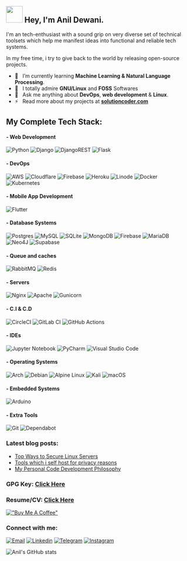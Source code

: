 

## <img src="https://github.com/TheDudeThatCode/TheDudeThatCode/blob/master/Assets/Developer.gif" width="45" />  Hey, I'm Anil Dewani.

I'm an tech-enthusiast with a sound grip on very diverse set of technical toolsets which help me manifest ideas into functional and reliable tech systems.

In my free time, i try to give back to the world by releasing open-source projects.


- 🤖 &nbsp; I’m currently learning **Machine Learning & Natural Language Processing**. 
- 🌈 &nbsp; I totally admire **GNU/Linux** and **FOSS** Softwares <br>
- 📢 &nbsp; Ask me anything about **DevOps**, **web development** & **Linux**. <br>
- ⚡️ &nbsp; Read more about my projects at **[solutioncoder.com](https://solutioncoder.com/)**

## My Complete Tech Stack:


#### - Web Development

  ![Python](https://img.shields.io/badge/python-3670A0?style=for-the-badge&logo=python&logoColor=ffdd54)
  ![Django](https://img.shields.io/badge/django-%23092E20.svg?style=for-the-badge&logo=django&logoColor=white)
  ![DjangoREST](https://img.shields.io/badge/DJANGO-REST-ff1709?style=for-the-badge&logo=django&logoColor=white&color=ff1709&labelColor=gray)
  ![Flask](https://img.shields.io/badge/flask-%23000.svg?style=for-the-badge&logo=flask&logoColor=white)

  
  #### - DevOps 
  ![AWS](https://img.shields.io/badge/AWS-%23FF9900.svg?style=for-the-badge&logo=amazon-aws&logoColor=white)
  ![Cloudflare](https://img.shields.io/badge/Cloudflare-F38020?style=for-the-badge&logo=Cloudflare&logoColor=white)
  ![Firebase](https://img.shields.io/badge/firebase-%23039BE5.svg?style=for-the-badge&logo=firebase)
  ![Heroku](https://img.shields.io/badge/heroku-%23430098.svg?style=for-the-badge&logo=heroku&logoColor=white)
  ![Linode](https://img.shields.io/badge/linode-00A95C?style=for-the-badge&logo=linode&logoColor=white)
  ![Docker](https://img.shields.io/badge/docker-%230db7ed.svg?style=for-the-badge&logo=docker&logoColor=white)
  ![Kubernetes](https://img.shields.io/badge/kubernetes-%23326ce5.svg?style=for-the-badge&logo=kubernetes&logoColor=white)
  
  

  
#### - Mobile App Development

  ![Flutter](https://img.shields.io/badge/Flutter-%2302569B.svg?style=for-the-badge&logo=Flutter&logoColor=white)
  

#### - Database Systems
  
  ![Postgres](https://img.shields.io/badge/postgres-%23316192.svg?style=for-the-badge&logo=postgresql&logoColor=white)
  ![MySQL](https://img.shields.io/badge/mysql-%2300f.svg?style=for-the-badge&logo=mysql&logoColor=white)
  ![SQLite](https://img.shields.io/badge/sqlite-%2307405e.svg?style=for-the-badge&logo=sqlite&logoColor=white)
  ![MongoDB](https://img.shields.io/badge/MongoDB-%234ea94b.svg?style=for-the-badge&logo=mongodb&logoColor=white)
  ![Firebase](https://img.shields.io/badge/Firebase-039BE5?style=for-the-badge&logo=Firebase&logoColor=white)
  ![MariaDB](https://img.shields.io/badge/MariaDB-003545?style=for-the-badge&logo=mariadb&logoColor=white)
  ![Neo4J](https://img.shields.io/badge/Neo4j-008CC1?style=for-the-badge&logo=neo4j&logoColor=white)
  ![Supabase](https://img.shields.io/badge/Supabase-3ECF8E?style=for-the-badge&logo=supabase&logoColor=white)
  
#### - Queue and caches
  
  ![RabbitMQ](https://img.shields.io/badge/Rabbitmq-FF6600?style=for-the-badge&logo=rabbitmq&logoColor=white)
  ![Redis](https://img.shields.io/badge/redis-%23DD0031.svg?style=for-the-badge&logo=redis&logoColor=white)
  
  
#### - Servers
  
  ![Nginx](https://img.shields.io/badge/nginx-%23009639.svg?style=for-the-badge&logo=nginx&logoColor=white)
  ![Apache](https://img.shields.io/badge/apache-%23D42029.svg?style=for-the-badge&logo=apache&logoColor=white)
  ![Gunicorn](https://img.shields.io/badge/gunicorn-%298729.svg?style=for-the-badge&logo=gunicorn&logoColor=white)
  
  
#### - C.I & C.D
  
  ![CircleCI](https://img.shields.io/badge/circle%20ci-%23161616.svg?style=for-the-badge&logo=circleci&logoColor=white)
  ![GitLab CI](https://img.shields.io/badge/gitlab%20ci-%23181717.svg?style=for-the-badge&logo=gitlab&logoColor=white)
  ![GitHub Actions](https://img.shields.io/badge/github%20actions-%232671E5.svg?style=for-the-badge&logo=githubactions&logoColor=white)
  
  
  

  


#### - IDEs
  ![Jupyter Notebook](https://img.shields.io/badge/jupyter-%23FA0F00.svg?style=for-the-badge&logo=jupyter&logoColor=white)
  ![PyCharm](https://img.shields.io/badge/pycharm-143?style=for-the-badge&logo=pycharm&logoColor=black&color=black&labelColor=green)
  ![Visual Studio Code](https://img.shields.io/badge/Visual%20Studio%20Code-0078d7.svg?style=for-the-badge&logo=visual-studio-code&logoColor=white)
  
  

#### - Operating Systems
  ![Arch](https://img.shields.io/badge/Arch%20Linux-1793D1?logo=arch-linux&logoColor=fff&style=for-the-badge)
  ![Debian](https://img.shields.io/badge/Debian-D70A53?style=for-the-badge&logo=debian&logoColor=white)
  ![Alpine Linux](https://img.shields.io/badge/Alpine_Linux-%230D597F.svg?style=for-the-badge&logo=alpine-linux&logoColor=white)
  ![Kali](https://img.shields.io/badge/Kali-268BEE?style=for-the-badge&logo=kalilinux&logoColor=white)
  ![macOS](https://img.shields.io/badge/mac%20os-000000?style=for-the-badge&logo=macos&logoColor=F0F0F0)

#### - Embedded Systems
  
  ![Arduino](https://img.shields.io/badge/-Arduino-00979D?style=for-the-badge&logo=Arduino&logoColor=white)
  
  
#### - Extra Tools
  ![Git](https://img.shields.io/badge/git-%23F05033.svg?style=for-the-badge&logo=git&logoColor=white)
  ![Dependabot](https://img.shields.io/badge/dependabot-025E8C?style=for-the-badge&logo=dependabot&logoColor=white)


  
### Latest blog posts:

- [Top Ways to Secure Linux Servers](https://solutioncoder.com/blog/ways-to-secure-linux-server/)
- [Tools which i self host for privacy reasons](https://solutioncoder.com/blog/top-tools-to-self-host-on-your-server/)
- [My Personal Code Development Philosophy](https://solutioncoder.com/blog/my-coding-philosophy/)


### GPG Key: [Click Here](https://solutioncoder.com/pgp.txt)

### Resume/CV: [Click Here](https://solutioncoder.com/documents/resume-of-anil.pdf)

[!["Buy Me A Coffee"](https://www.buymeacoffee.com/assets/img/custom_images/orange_img.png)](https://www.buymeacoffee.com/anildewani)

### Connect with me:

[![Email](https://i.imgur.com/LvzAalc.png)](mail:anildewani4u@gmail.com)
[![Linkedin](https://i.imgur.com/O8ONzW7.png)](https://www.linkedin.com/in/anil-d-15729a1b9/)
[![Telegram](https://i.imgur.com/6TcSeAY.png)](http://t.me/solutioncoder)
[![Instagram](https://i.imgur.com/MxH4Zfp.png)](http://instagram.com/madbytes)


![Anil's GitHub stats](https://github-readme-stats.vercel.app/api?username=solution-coder&show_icons=true&theme=buefy)
